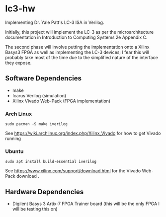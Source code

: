 # lc3-hw
Implementing Dr. Yale Patt's LC-3 ISA in Verilog.

Initially, this project will implement the LC-3 as per the microarchitecture documentation
in Introduction to Computing Systems 2e Appendix C.

The second phase will involve putting the implementation onto a Xilinx Basys3 FPGA as well
as implementing the LC-3 devices; I fear this will probably take most of the time due
to the simplified nature of the interface they expose.

## Software Dependencies
* make
* Icarus Verilog (simulation)
* Xilinx Vivado Web-Pack (FPGA implementation)

### Arch Linux
```
sudo pacman -S make iverilog
```
See <https://wiki.archlinux.org/index.php/Xilinx_Vivado> for how to get Vivado running

### Ubuntu
```
sudo apt install build-essential iverilog
```
See <https://www.xilinx.com/support/download.html> for the Vivado Web-Pack download .

## Hardware Dependencies
* Digilent Basys 3 Artix-7 FPGA Trainer board (this will be the only FPGA I will be testing this on)
